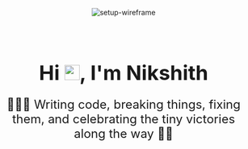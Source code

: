 <p align="center">
  <img src="https://github.com/user-attachments/assets/e85d6fc6-56bb-481e-a66f-d2f40c4a55f8" alt="setup-wireframe" />
</p>
<br>


<h1 align="center" style="border: none; font-size: 2.5rem; margin-bottom: 0;">
  Hi <img src="https://media.giphy.com/media/hvRJCLFzcasrR4ia7z/giphy.gif" width="30px" />, I'm Nikshith
</h1>


<p align="center" style="border: none; font-weight: normal; font-size: 1.5rem;">
  👨🏻‍💻 Writing code, breaking things, fixing them, and celebrating the tiny victories along the way 🎉😎
</p>

